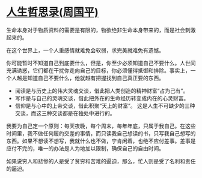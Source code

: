 # [人生哲思录(周国平)](https://github.com/Luckyyyyyyy/phh-blog/issues/41)

生命本身对于物质资料的需要是有限的，物欲绝非生命本身带来的，而是社会刺激起来的。

在这个世界上，一个人重感情就难免会软弱，求完美就难免有遗憾。

你可能暂时不知道自己到底要什么，但是，你至少必须知道自己不要什么。人世间充满诱惑，它们都在干扰你走向自己的目标，你必须懂得抵御和排除。事实上，一个人越是知道自己不要什么，他就越有把握找到自己真正要的东西。

- 阅读是与历史上的伟大灵魂交谈，借此把人类创造的精神财富“占为己有”。
- 写作是与自己的灵魂交谈，借此把外在的生命经历转变成内在的心灵财富。
- 信仰是与心中的上帝交谈，借此积聚“天上的财富”。
这是人生不可缺少的三种交谈，而这三种交谈都是在独处中进行的。

我要为自己定一个原则：每天夜晚，每个周末，每年年底，只属于我自己。在这些时间里，我不做任何履约交差的事情，而只读我自己想读的书，只写我自己想写的东西。如果不想读不想写，我就什么也不做，宁肯闲着，也绝不应付差事。差事是应付不完的，唯一的办法是人为地加以限制，确保自己的自由时间。

如果说穷人和悲惨的人是受了贫穷和苦难的逼迫，那么，忙人则是受了名利和责任的逼迫。